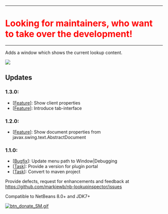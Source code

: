 <hr>
<h1 style="color: #FF0000">Looking for maintainers, who want to take over the development!</h1>
<hr>

Adds a window which shows the current lookup content.  

<p>
<img src="https://raw.githubusercontent.com/markiewb/nb-lookupinspector/master/doc/screenshot1.png"/>  
</p>
<p>
<h2>Updates</h2>
<h3>1.3.0:</h3>
<ul>
<li>[<a href="https://github.com/markiewb/nb-lookupinspector/issues/6">Feature</a>]: Show client properties</li>
<li>[<a href="https://github.com/markiewb/nb-lookupinspector/issues/7">Feature</a>]: Introduce tab-interface</li>
 </ul>
<h3>1.2.0:</h3>
<ul>
<li>[<a href="https://github.com/markiewb/nb-lookupinspector/issues/5">Feature</a>]: Show document properties from javax.swing.text.AbstractDocument</li>
 </ul>
<h3>1.1.0:</h3>
<ul>
<li>[<a href="https://github.com/markiewb/nb-lookupinspector/issues/2">Bugfix</a>]: Update menu path to Window|Debugging</li>
<li>[<a href="https://github.com/markiewb/nb-lookupinspector/issues/3">Task</a>]: Provide a version for plugin portal</li>
<li>[<a href="https://github.com/markiewb/nb-lookupinspector/issues/4">Task</a>]: Convert to maven project</li>
 </ul>
</p>
<p>
Provide defects, request for enhancements and feedback at <a href=https://github.com/markiewb/nb-lookupinspector/issues">https://github.com/markiewb/nb-lookupinspector/issues</a>
</p>
<p>Compatible to NetBeans 8.0+ and JDK7+</p>
<p>
<a href="https://www.paypal.com/cgi-bin/webscr?cmd=_s-xclick&hosted_button_id=K4CMP92RZELE2"><img src="https://www.paypalobjects.com/en_US/i/btn/btn_donate_SM.gif" alt="btn_donate_SM.gif"></a>

</p>
